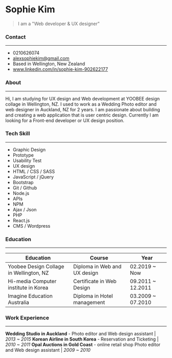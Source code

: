 # Sophie Kim
> I am a "Web developer & UX designer"

### Contact
---
  - 0210626074
  - alexsophiekim@gmail.com
  - Based in Wellington, New Zealand
  - www.linkedin.com/in/sophie-kim-902622177

### About
---
Hi, I am studying for UX design and Web development at YOOBEE design collage in Wellington, NZ. I used to work as a Wedding Photo editor and web designer in Auckland, NZ for 2 years. I am passionate about building and creating a web application that is user centric design. Currently I am looking for a Front-end developer or UX design position.

### Tech Skill
---
* Graphic Design
* Prototype
* Usability Test
* UX design
* HTML / CSS / SASS
* JavaScript / jQuery
* Bootstrap
* Git / Github
* Node.js
* APIs
* NPM
* Ajax / Json
* PHP
* React.js
* CMS / Wordpress

### Education
---
| Education  | Course | Year |
| ------ | ------ | ------ |
| Yoobee Design Collage in Wellington, NZ | Diploma in Web and UX design | 02.2019 ~ Now |
| Hi-media Computer institute in Korea| Certificate in Web Design | 09.2011 ~ 12.2011 |
| Imagine Education Australia | Diploma in Hotel management | 03.2009 ~ 07.2010 |

### Work Experience
---
**Wedding Studio in Auckland** - Photo editor and Web design assistant  | *2013 ~ 2015*
**Korean Airline in South Korea** - Reservation and Ticketing  | *2010 ~ 2011*
**Opal Auctions in Gold Coast** - online retail shop Photo editor and Web design assistant  | *2009 ~ 2010*
